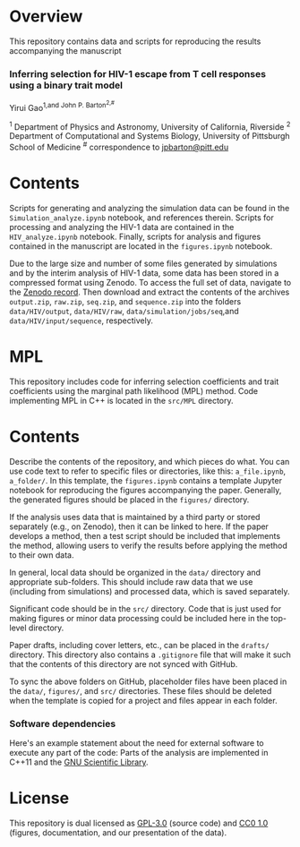 # Overview

This repository contains data and scripts for reproducing the results accompanying the manuscript

### Inferring selection for HIV-1 escape from T cell responses using a binary trait model
Yirui Gao<sup>1,and John P. Barton<sup>2,#</sup>

<sup>1</sup> Department of Physics and Astronomy, University of California, Riverside
<sup>2</sup> Department of Computational and Systems Biology, University of Pittsburgh School of Medicine
<sup>#</sup> correspondence to [jpbarton@pitt.edu](mailto:jpbarton@pitt.edu)  

# Contents

Scripts for generating and analyzing the simulation data can be found in the `Simulation_analyze.ipynb` notebook, and references therein. Scripts for processing and analyzing the HIV-1 data are contained in the `HIV_analyze.ipynb` notebook. Finally, scripts for analysis and figures contained in the manuscript are located in the `figures.ipynb` notebook.  

Due to the large size and number of some files generated by simulations and by the interim analysis of HIV-1 data, some data has been stored in a compressed format using Zenodo. To access the full set of data, navigate to the [Zenodo record](https://zenodo.org/record/7666524). Then download and extract the contents of the archives `output.zip`, `raw.zip`, `seq.zip`, and `sequence.zip` into the folders `data/HIV/output`, `data/HIV/raw`, `data/simulation/jobs/seq`,and `data/HIV/input/sequence`, respectively.


# MPL

This repository includes code for inferring selection coefficients and trait coefficients using the marginal path likelihood (MPL) method. Code implementing MPL in C++ is located in the `src/MPL` directory.


# Contents

Describe the contents of the repository, and which pieces do what. You can use code text to refer to specific files or directories, like this: `a_file.ipynb`, `a_folder/`. In this template, the `figures.ipynb` contains a template Jupyter notebook for reproducing the figures accompanying the paper. Generally, the generated figures should be placed in the `figures/` directory.

If the analysis uses data that is maintained by a third party or stored separately (e.g., on Zenodo), then it can be linked to here. If the paper develops a method, then a test script should be included that implements the method, allowing users to verify the results before applying the method to their own data.

In general, local data should be organized in the `data/` directory and appropriate sub-folders. This should include raw data that we use (including from simulations) and processed data, which is saved separately.

Significant code should be in the `src/` directory. Code that is just used for making figures or minor data processing could be included here in the top-level directory.

Paper drafts, including cover letters, etc., can be placed in the `drafts/` directory. This directory also contains a `.gitignore` file that will make it such that the contents of this directory are not synced with GitHub.

To sync the above folders on GitHub, placeholder files have been placed in the `data/`, `figures/`, and `src/` directories. These files should be deleted when the template is copied for a project and files appear in each folder.

### Software dependencies

Here's an example statement about the need for external software to execute any part of the code: Parts of the analysis are implemented in C++11 and the [GNU Scientific Library](https://www.gnu.org/software/gsl/).

# License

This repository is dual licensed as [GPL-3.0](LICENSE-GPL) (source code) and [CC0 1.0](LICENSE-CC0) (figures, documentation, and our presentation of the data).
